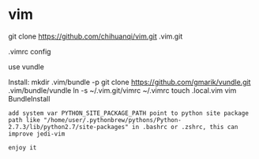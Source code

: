 vim
===

git clone https://github.com/chihuanqi/vim.git .vim.git

.vimrc config

use vundle

Install:
    mkdir .vim/bundle -p
    git clone https://github.com/gmarik/vundle.git .vim/bundle/vundle
    ln -s ~/.vim.git/vimrc ~/.vimrc
	touch .local.vim
    vim
    BundleInstall

	add system var PYTHON_SITE_PACKAGE_PATH point to python site package path like "/home/user/.pythonbrew/pythons/Python-2.7.3/lib/python2.7/site-packages" in .bashrc or .zshrc, this can improve jedi-vim

    enjoy it
